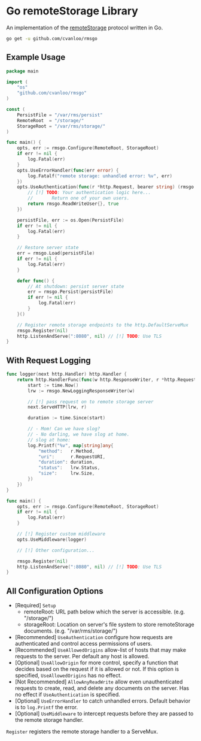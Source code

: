 # Go remoteStorage Library

An implementation of the
[remoteStorage](https://datatracker.ietf.org/doc/html/draft-dejong-remotestorage-21)
protocol written in Go.

```sh
go get -u github.com/cvanloo/rmsgo
```

## Example Usage

```go
package main

import (
    "os"
    "github.com/cvanloo/rmsgo"
)

const (
    PersistFile = "/var/rms/persist"
    RemoteRoot  = "/storage/"
    StorageRoot = "/var/rms/storage/"
)

func main() {
    opts, err := rmsgo.Configure(RemoteRoot, StorageRoot)
    if err != nil {
        log.Fatal(err)
    }
    opts.UseErrorHandler(func(err error) {
        log.Fatalf("remote storage: unhandled error: %v", err)
    })
    opts.UseAuthentication(func(r *http.Request, bearer string) (rmsgo.User, bool) {
        // [!] TODO: Your authentication logic here...
        //       Return one of your own users.
        return rmsgo.ReadWriteUser{}, true
    })

    persistFile, err := os.Open(PersistFile)
    if err != nil {
        log.Fatal(err)
    }

    // Restore server state
    err = rmsgo.Load(persistFile)
    if err != nil {
        log.Fatal(err)
    }

    defer func() {
        // At shutdown: persist server state
        err = rmsgo.Persist(persistFile)
        if err != nil {
            log.Fatal(err)
        }
    }()

    // Register remote storage endpoints to the http.DefaultServeMux
    rmsgo.Register(nil)
    http.ListenAndServe(":8080", nil) // [!] TODO: Use TLS
}
```

## With Request Logging

```go
func logger(next http.Handler) http.Handler {
    return http.HandlerFunc(func(w http.ResponseWriter, r *http.Request) {
        start := time.Now()
        lrw := rmsgo.NewLoggingResponseWriter(w)

        // [!] pass request on to remote storage server
        next.ServeHTTP(lrw, r)

        duration := time.Since(start)

        // - Mom! Can we have slog?
        // - No darling, we have slog at home.
        // slog at home:
        log.Printf("%v", map[string]any{
            "method":   r.Method,
            "uri":      r.RequestURI,
            "duration": duration,
            "status":   lrw.Status,
            "size":     lrw.Size,
        })
    })
}

func main() {
    opts, err := rmsgo.Configure(RemoteRoot, StorageRoot)
    if err != nil {
        log.Fatal(err)
    }

    // [!] Register custom middleware
    opts.UseMiddleware(logger)

    // [!] Other configuration...

    rmsgo.Register(nil)
    http.ListenAndServe(":8080", nil) // [!] TODO: Use TLS
}
```

## All Configuration Options

- \[Required] `Setup` 
  - remoteRoot: URL path below which the server is accessible. (e.g. "/storage/")
  - storageRoot: Location on server's file system to store remoteStorage documents. (e.g. "/var/rms/storage/")
- \[Recommended] `UseAuthentication` configure how requests are authenticated and control access permissions of users.
- \[Recommended] `UseAllowedOrigins` allow-list of hosts that may make requests to the server. Per default any host is allowed.
- \[Optional] `UseAllowOrigin` for more control, specify a function that decides based on the request if it is allowed or not. If this option is specified, `UseAllowedOrigins` has no effect.
- \[Not Recommended] `AllowAnyReadWrite` allow even unauthenticated requests to create, read, and delete any documents on the server. Has no effect if `UseAuthentication` is specified.
- \[Optional] `UseErrorHandler` to catch unhandled errors. Default behavior is to `log.Printf` the error.
- \[Optional] `UseMiddleware` to intercept requests before they are passed to the remote storage handler.

`Register` registers the remote storage handler to a ServeMux.
